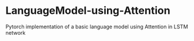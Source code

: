 # LanguageModel-using-Attention
Pytorch implementation of a basic language model using Attention in LSTM network
